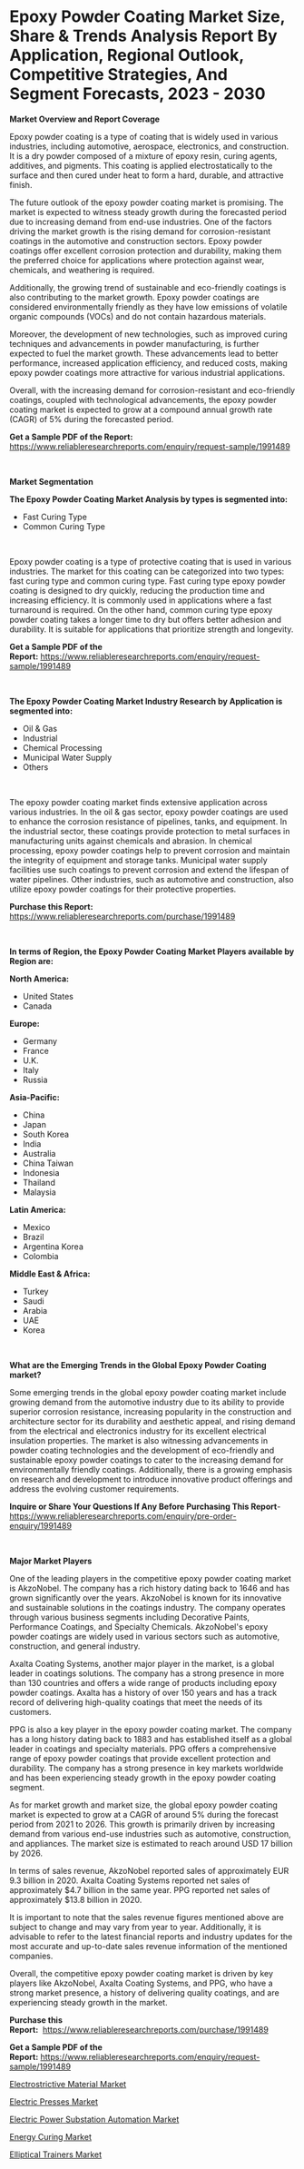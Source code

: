 <p><h1>Epoxy Powder Coating Market Size, Share & Trends Analysis Report By Application, Regional Outlook, Competitive Strategies, And Segment Forecasts, 2023 - 2030</h1></p><p><strong>Market Overview and Report Coverage</strong></p>
<p><p>Epoxy powder coating is a type of coating that is widely used in various industries, including automotive, aerospace, electronics, and construction. It is a dry powder composed of a mixture of epoxy resin, curing agents, additives, and pigments. This coating is applied electrostatically to the surface and then cured under heat to form a hard, durable, and attractive finish.</p><p>The future outlook of the epoxy powder coating market is promising. The market is expected to witness steady growth during the forecasted period due to increasing demand from end-use industries. One of the factors driving the market growth is the rising demand for corrosion-resistant coatings in the automotive and construction sectors. Epoxy powder coatings offer excellent corrosion protection and durability, making them the preferred choice for applications where protection against wear, chemicals, and weathering is required.</p><p>Additionally, the growing trend of sustainable and eco-friendly coatings is also contributing to the market growth. Epoxy powder coatings are considered environmentally friendly as they have low emissions of volatile organic compounds (VOCs) and do not contain hazardous materials.</p><p>Moreover, the development of new technologies, such as improved curing techniques and advancements in powder manufacturing, is further expected to fuel the market growth. These advancements lead to better performance, increased application efficiency, and reduced costs, making epoxy powder coatings more attractive for various industrial applications.</p><p>Overall, with the increasing demand for corrosion-resistant and eco-friendly coatings, coupled with technological advancements, the epoxy powder coating market is expected to grow at a compound annual growth rate (CAGR) of 5% during the forecasted period.</p></p>
<p><strong>Get a Sample PDF of the Report:</strong> <a href="https://www.reliableresearchreports.com/enquiry/request-sample/1991489">https://www.reliableresearchreports.com/enquiry/request-sample/1991489</a></p>
<p>&nbsp;</p>
<p><strong>Market Segmentation</strong></p>
<p><strong>The Epoxy Powder Coating Market Analysis by types is segmented into:</strong></p>
<p><ul><li>Fast Curing Type</li><li>Common Curing Type</li></ul></p>
<p>&nbsp;</p>
<p><p>Epoxy powder coating is a type of protective coating that is used in various industries. The market for this coating can be categorized into two types: fast curing type and common curing type. Fast curing type epoxy powder coating is designed to dry quickly, reducing the production time and increasing efficiency. It is commonly used in applications where a fast turnaround is required. On the other hand, common curing type epoxy powder coating takes a longer time to dry but offers better adhesion and durability. It is suitable for applications that prioritize strength and longevity.</p></p>
<p><strong>Get a Sample PDF of the Report:</strong>&nbsp;<a href="https://www.reliableresearchreports.com/enquiry/request-sample/1991489">https://www.reliableresearchreports.com/enquiry/request-sample/1991489</a></p>
<p>&nbsp;</p>
<p><strong>The Epoxy Powder Coating Market Industry Research by Application is segmented into:</strong></p>
<p><ul><li>Oil & Gas</li><li>Industrial</li><li>Chemical Processing</li><li>Municipal Water Supply</li><li>Others</li></ul></p>
<p>&nbsp;</p>
<p><p>The epoxy powder coating market finds extensive application across various industries. In the oil & gas sector, epoxy powder coatings are used to enhance the corrosion resistance of pipelines, tanks, and equipment. In the industrial sector, these coatings provide protection to metal surfaces in manufacturing units against chemicals and abrasion. In chemical processing, epoxy powder coatings help to prevent corrosion and maintain the integrity of equipment and storage tanks. Municipal water supply facilities use such coatings to prevent corrosion and extend the lifespan of water pipelines. Other industries, such as automotive and construction, also utilize epoxy powder coatings for their protective properties.</p></p>
<p><strong>Purchase this Report:</strong>&nbsp; <a href="https://www.reliableresearchreports.com/purchase/1991489">https://www.reliableresearchreports.com/purchase/1991489</a></p>
<p>&nbsp;</p>
<p><strong>In terms of Region, the Epoxy Powder Coating Market Players available by Region are:</strong></p>
<p>
    <p> <strong> North America: </strong>
        <ul>
            <li>United States</li>
            <li>Canada</li>
        </ul>
        </p> 
    <p> <strong> Europe: </strong>
        <ul>
            <li>Germany</li>
            <li>France</li>
            <li>U.K.</li>
            <li>Italy</li>
            <li>Russia</li>
        </ul>
        </p> 
    <p> <strong> Asia-Pacific: </strong>
        <ul>
            <li>China</li>
            <li>Japan</li>
            <li>South Korea</li>
            <li>India</li>
            <li>Australia</li>
            <li>China Taiwan</li>
            <li>Indonesia</li>
            <li>Thailand</li>
            <li>Malaysia</li>
        </ul>
        </p> 
    <p> <strong> Latin America: </strong>
        <ul>
            <li>Mexico</li>
            <li>Brazil</li>
            <li>Argentina Korea</li>
            <li>Colombia</li>
        </ul>
        </p> 
    <p> <strong> Middle East & Africa: </strong>
        <ul>
            <li>Turkey</li>
            <li>Saudi</li>
            <li>Arabia</li>
            <li>UAE</li>
            <li>Korea</li>
        </ul>
    </p>
    </p>
<p>&nbsp;</p>
<p><strong>What are the Emerging Trends in the Global Epoxy Powder Coating market?</strong></p>
<p><p>Some emerging trends in the global epoxy powder coating market include growing demand from the automotive industry due to its ability to provide superior corrosion resistance, increasing popularity in the construction and architecture sector for its durability and aesthetic appeal, and rising demand from the electrical and electronics industry for its excellent electrical insulation properties. The market is also witnessing advancements in powder coating technologies and the development of eco-friendly and sustainable epoxy powder coatings to cater to the increasing demand for environmentally friendly coatings. Additionally, there is a growing emphasis on research and development to introduce innovative product offerings and address the evolving customer requirements.</p></p>
<p><strong>Inquire or Share Your Questions If Any Before Purchasing This Report</strong>- <a href="https://www.reliableresearchreports.com/enquiry/pre-order-enquiry/1991489">https://www.reliableresearchreports.com/enquiry/pre-order-enquiry/1991489</a></p>
<p>&nbsp;</p>
<p><strong>Major Market Players</strong></p>
<p><p>One of the leading players in the competitive epoxy powder coating market is AkzoNobel. The company has a rich history dating back to 1646 and has grown significantly over the years. AkzoNobel is known for its innovative and sustainable solutions in the coatings industry. The company operates through various business segments including Decorative Paints, Performance Coatings, and Specialty Chemicals. AkzoNobel's epoxy powder coatings are widely used in various sectors such as automotive, construction, and general industry.</p><p>Axalta Coating Systems, another major player in the market, is a global leader in coatings solutions. The company has a strong presence in more than 130 countries and offers a wide range of products including epoxy powder coatings. Axalta has a history of over 150 years and has a track record of delivering high-quality coatings that meet the needs of its customers.</p><p>PPG is also a key player in the epoxy powder coating market. The company has a long history dating back to 1883 and has established itself as a global leader in coatings and specialty materials. PPG offers a comprehensive range of epoxy powder coatings that provide excellent protection and durability. The company has a strong presence in key markets worldwide and has been experiencing steady growth in the epoxy powder coating segment.</p><p>As for market growth and market size, the global epoxy powder coating market is expected to grow at a CAGR of around 5% during the forecast period from 2021 to 2026. This growth is primarily driven by increasing demand from various end-use industries such as automotive, construction, and appliances. The market size is estimated to reach around USD 17 billion by 2026.</p><p>In terms of sales revenue, AkzoNobel reported sales of approximately EUR 9.3 billion in 2020. Axalta Coating Systems reported net sales of approximately $4.7 billion in the same year. PPG reported net sales of approximately $13.8 billion in 2020.</p><p>It is important to note that the sales revenue figures mentioned above are subject to change and may vary from year to year. Additionally, it is advisable to refer to the latest financial reports and industry updates for the most accurate and up-to-date sales revenue information of the mentioned companies.</p><p>Overall, the competitive epoxy powder coating market is driven by key players like AkzoNobel, Axalta Coating Systems, and PPG, who have a strong market presence, a history of delivering quality coatings, and are experiencing steady growth in the market.</p></p>
<p><strong>Purchase this Report:</strong>&nbsp;&nbsp;<a href="https://www.reliableresearchreports.com/purchase/1991489">https://www.reliableresearchreports.com/purchase/1991489</a></p>
<p></p>
<p><strong>Get a Sample PDF of the Report:</strong>&nbsp;<a href="https://www.reliableresearchreports.com/enquiry/request-sample/1991489">https://www.reliableresearchreports.com/enquiry/request-sample/1991489</a></p>
<p><p><a href="https://medium.com/@barttrantow2023/electrostrictive-material-market-analysis-its-cagr-market-segmentation-and-global-industry-1b038b8e1172">Electrostrictive Material Market</a></p><p><a href="https://medium.com/@rajuchacharp23/electric-presses-market-size-reveals-the-best-marketing-channels-in-global-industry-248dbdb489a8">Electric Presses Market</a></p><p><a href="https://medium.com/@enostillman2023/electric-power-substation-automation-market-competitive-analysis-market-trends-and-forecast-to-ea67ae107617">Electric Power Substation Automation Market</a></p><p><a href="https://medium.com/@humanhydrohq/energy-curing-market-outlook-industry-overview-and-forecast-2023-to-2030-3bc5089644e1">Energy Curing Market</a></p><p><a href="https://medium.com/@prakrishnarp23/elliptical-trainers-market-size-market-outlook-and-market-forecast-2023-to-2030-4549412d7165">Elliptical Trainers Market</a></p></p>